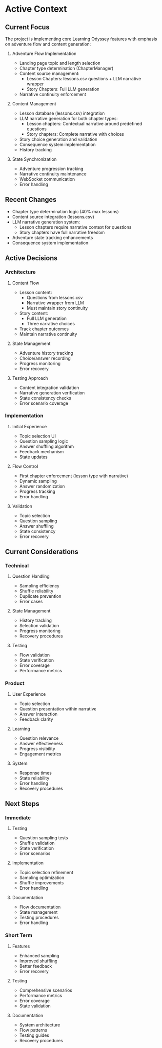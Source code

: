 # Active Context

## Current Focus
The project is implementing core Learning Odyssey features with emphasis on adventure flow and content generation:

1. Adventure Flow Implementation
   - Landing page topic and length selection
   - Chapter type determination (ChapterManager)
   - Content source management:
     - Lesson Chapters: lessons.csv questions + LLM narrative wrapper
     - Story Chapters: Full LLM generation
   - Narrative continuity enforcement

2. Content Management
   - Lesson database (lessons.csv) integration
   - LLM narrative generation for both chapter types:
     - Lesson chapters: Contextual narrative around predefined questions
     - Story chapters: Complete narrative with choices
   - Story choice generation and validation
   - Consequence system implementation
   - History tracking

3. State Synchronization
   - Adventure progression tracking
   - Narrative continuity maintenance
   - WebSocket communication
   - Error handling

## Recent Changes
- Chapter type determination logic (40% max lessons)
- Content source integration (lessons.csv)
- LLM narrative generation system:
  * Lesson chapters require narrative context for questions
  * Story chapters have full narrative freedom
- Adventure state tracking enhancements
- Consequence system implementation

## Active Decisions

### Architecture
1. Content Flow
   - Lesson content:
     * Questions from lessons.csv
     * Narrative wrapper from LLM
     * Must maintain story continuity
   - Story content:
     * Full LLM generation
     * Three narrative choices
   - Track chapter outcomes
   - Maintain narrative continuity

2. State Management
   - Adventure history tracking
   - Choice/answer recording
   - Progress monitoring
   - Error recovery

3. Testing Approach
   - Content integration validation
   - Narrative generation verification
   - State consistency checks
   - Error scenario coverage

### Implementation
1. Initial Experience
   - Topic selection UI
   - Question sampling logic
   - Answer shuffling algorithm
   - Feedback mechanism
   - State updates

2. Flow Control
   - First chapter enforcement (lesson type with narrative)
   - Dynamic sampling
   - Answer randomization
   - Progress tracking
   - Error handling

3. Validation
   - Topic selection
   - Question sampling
   - Answer shuffling
   - State consistency
   - Error recovery

## Current Considerations

### Technical
1. Question Handling
   - Sampling efficiency
   - Shuffle reliability
   - Duplicate prevention
   - Error cases

2. State Management
   - History tracking
   - Selection validation
   - Progress monitoring
   - Recovery procedures

3. Testing
   - Flow validation
   - State verification
   - Error coverage
   - Performance metrics

### Product
1. User Experience
   - Topic selection
   - Question presentation within narrative
   - Answer interaction
   - Feedback clarity

2. Learning
   - Question relevance
   - Answer effectiveness
   - Progress visibility
   - Engagement metrics

3. System
   - Response times
   - State reliability
   - Error handling
   - Recovery procedures

## Next Steps

### Immediate
1. Testing
   - Question sampling tests
   - Shuffle validation
   - State verification
   - Error scenarios

2. Implementation
   - Topic selection refinement
   - Sampling optimization
   - Shuffle improvements
   - Error handling

3. Documentation
   - Flow documentation
   - State management
   - Testing procedures
   - Error handling

### Short Term
1. Features
   - Enhanced sampling
   - Improved shuffling
   - Better feedback
   - Error recovery

2. Testing
   - Comprehensive scenarios
   - Performance metrics
   - Error coverage
   - State validation

3. Documentation
   - System architecture
   - Flow patterns
   - Testing guides
   - Recovery procedures
